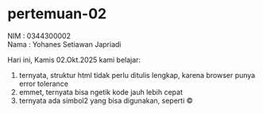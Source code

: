 # pertemuan-02
NIM : 0344300002<br>
Nama : Yohanes Setiawan Japriadi<br>

Hari ini, Kamis 02.Okt.2025 kami belajar:<br>
1) ternyata, struktur html tidak perlu ditulis lengkap, karena browser punya error tolerance<br>
2) emmet, ternyata bisa ngetik kode jauh lebih cepat
3) ternyata ada simbol2 yang bisa digunakan, seperti &copy;